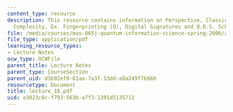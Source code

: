 ```yaml
---
content_type: resource
description: This resource contains information on Perspective, Classical Communication
  Complexity, Ex. Fingerprinting (Q), Digital Signatures and Q.D.S. Scheme.
file: /media/courses/mas-865j-quantum-information-science-spring-2006/a3023c8cf793563ba7f31391d5135711_lecture_18.pdf
file_type: application/pdf
learning_resource_types:
- Lecture Notes
ocw_type: OCWFile
parent_title: Lecture Notes
parent_type: CourseSection
parent_uid: d3b92ef8-61aa-7a3f-53dd-a9a249f7b660
resourcetype: Document
title: lecture_18.pdf
uid: a3023c8c-f793-563b-a7f3-1391d5135711
---
```

